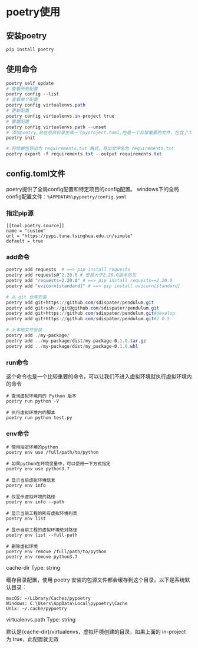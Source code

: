 # poetry使用

## 安装poetry

```powershell
pip install poetry
```

## 使用命令

```powershell
poetry self update
# 查看所有配置
poetry config --list 
# 查看单个配置
poetry config virtualenvs.path 
# 更新配置
poetry config virtualenvs.in-project true 
# 重置配置
poetry config virtualenvs.path --unset 
# 添加poetry,会在项目目录生成一个pyproject.toml,他是一个非常重要的文件，包含了工程的配置和依赖库信息
poetry init 

# 将依赖包导出为 requirements.txt 格式，导出文件名为 requirements.txt 
poetry export -f requirements.txt --output requirements.txt 

```

## config.toml文件

poetry提供了全局config配置和特定项目的config配置。
windows下的全局config配置文件：`%APPDATA%\pypoetry/config.yoml`

### 指定pip源

```
[[tool.poetry.source]]
name = "custom"
url = "https://pypi.tuna.tsinghua.edu.cn/simple"
default = true
```

### add命令

```powershell
poetry add requests  # ==> pip install requests 
poetry add requests@^2.20.0 # 安装大于2.20.0版本的包 
poetry add "requests=2.20.0" # ==> pip install requests==2.20.0 
poetry add "uvicorn[standard]" # ==> pip install uvicorn[standard] 
 
# 从 git 仓库安装 
poetry add git+https://github.com/sdispater/pendulum.git 
poetry add git+ssh://git@github.com/sdispater/pendulum.git 
poetry add git+https://github.com/sdispater/pendulum.git#develop 
poetry add git+https://github.com/sdispater/pendulum.git#2.0.5 
 
# 从本地文件安装 
poetry add ./my-package/ 
poetry add ../my-package/dist/my-package-0.1.0.tar.gz 
poetry add ../my-package/dist/my_package-0.1.0.whl 
```

### run命令

这个命令也是一个比较重要的命令，可以让我们不进入虚拟环境就执行虚拟环境内的命令

```
# 查询虚拟环境内的 Python 版本 
poetry run python -V 
 
# 执行虚拟环境内的脚本 
poetry run python test.py 
```

### env命令

```
# 使用指定环境的python 
poetry env use /full/path/to/python 
 
# 如果python在环境变量中，可以使用一下方式指定 
poetry env use python3.7 
 
# 显示当前虚拟环境信息 
poetry env info 
 
# 仅显示虚拟环境的路径 
poetry env info --path 
 
# 显示当前工程的所有虚拟环境列表 
poetry env list 
 
# 显示当前工程的虚拟环境绝对路径 
poetry env list --full-path 
 
# 删除虚拟环境 
poetry env remove /full/path/to/python 
poetry env remove python3.7 

```

cache-dir
Type: string

缓存目录配置，使用 poetry 安装的包源文件都会缓存到这个目录。以下是系统默认目录：

```
macOS: ~/Library/Caches/pypoetry
Windows: C:\Users\AppData\Local\pypoetry\Cache
Unix: ~/.cache/pypoetry
```

virtualenvs.path
Type: string

默认是{cache-dir}/virtualenvs，虚拟环境创建的目录，如果上面的 in-project 为 true，此配置就无效
